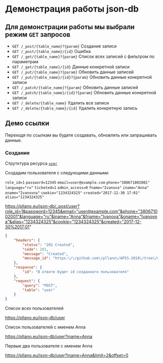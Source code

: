 # Демонстрация работы json-db

## Для демонстрации работы мы выбрали режим `GET` запросов
- `GET /_post/{table_name}?{param}` Создание записи
- `GET /_post/{table_name}/{id}` Ошибка
- `GET /_get/{table_name}?{param}` Список всех записей с фильтром по параметрам
- `GET /_get/{table_name}/{id}` Данные конкретной записи
- `GET /_put/{table_name}?{param}` Обновить данные записей
- `GET /_put/{table_name}/{id}?{param}` Обновить данные конкретной записи
- `GET /_patch/{table_name}?{param}` Обновить данные записей
- `GET /_patch/{table_name}/{id}?{param}` Обновить данные конкретной записи
- `GET /_delete/{table_name}` Удалить все записи
- `GET /_delete/{table_name}/{id}` Удалить конкретную запись

## Демо ссылки
Переходя по ссылкам вы будете создавать, обновлять  или запрашивать данные.

### Создание
Струтктура ресурса [`user`](https://github.com/pllano/db.json/blob/master/db/user.md)

Создадим пользователя с следующими данными

`role_id=1` `password=12345` `email=user@example.com` `phone="380671002001"` `language="ru"` `ticketed=1` `admin_access=0` `fname="Ivanova"` `iname="Anna"` `oname="Ivanovna"` `cookie="1234324325"` `created="2017-12-30 17:01"` `alias="1234324325"`

https://pllano.eu/json-db/_post/user?role_id=1&password=12345&email="user@example.com"&phone="380671002001"&language="ru"&iname="Anna"&fname="Ivanova"&oname="Ivanovna"&alias="1234324325"&cookie="1234324325"&created="2017-12-30%2017:01"

```json
{
    "headers": {
        "status": "201 Created",
        "code": 201,
        "message": "Created",
        "message_id": "https:\/\/github.com\/pllano\/APIS-2018\/tree\/master\/http-codes\/201.md"
    },
    "response": {
        "id": "В ответе будет id созданного пользователя"
    },
    "request": {
        "query": "POST",
        "table": "user"
    }
}
```

Список всех пользователей 

https://pllano.eu/json-db/user

Список пользователей с именем Anna 

https://pllano.eu/json-db/user?iname=Anna

Первые два пользователя с именем Anna 

https://pllano.eu/json-db/user?iname=Anna&limit=2&offset=0
